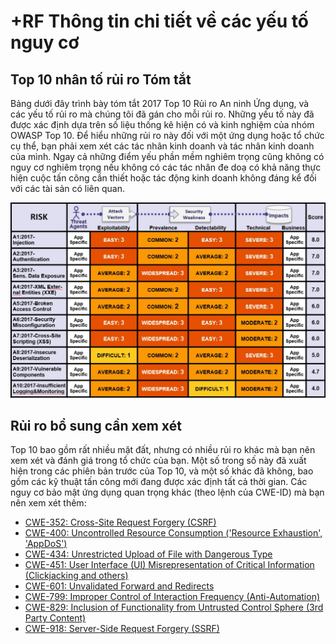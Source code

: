 # +RF Thông tin chi tiết về các yếu tố nguy cơ

## Top 10 nhân tố rủi ro Tóm tắt

Bảng dưới đây trình bày tóm tắt 2017 Top 10 Rủi ro An ninh Ứng dụng, và các yếu tố rủi ro mà chúng tôi đã gán cho mỗi rủi ro. Những yếu tố này đã được xác định dựa trên số liệu thống kê hiện có và kinh nghiệm của nhóm OWASP Top 10. Để hiểu những rủi ro này đối với một ứng dụng hoặc tổ chức cụ thể, bạn phải xem xét các tác nhân kinh doanh và tác nhân kinh doanh của mình. Ngay cả những điểm yếu phần mềm nghiêm trọng cũng không có nguy cơ nghiêm trọng nếu không có các tác nhân đe doạ có khả năng thực hiện cuộc tấn công cần thiết hoặc tác động kinh doanh không đáng kể đối với các tài sản có liên quan.

![Risk Factor Table](images/0xc1-risk-factor-table.png)

## Rủi ro bổ sung cần xem xét

Top 10 bao gồm rất nhiều mặt đất, nhưng có nhiều rủi ro khác mà bạn nên xem xét và đánh giá trong tổ chức của bạn. Một số trong số này đã xuất hiện trong các phiên bản trước của Top 10, và một số khác đã không, bao gồm các kỹ thuật tấn công mới đang được xác định tất cả thời gian. Các nguy cơ bảo mật ứng dụng quan trọng khác (theo lệnh của CWE-ID) mà bạn nên xem xét thêm:

* [CWE-352: Cross-Site Request Forgery (CSRF)](https://cwe.mitre.org/data/definitions/352.html)
* [CWE-400: Uncontrolled Resource Consumption ('Resource Exhaustion', 'AppDoS')](https://cwe.mitre.org/data/definitions/400.html)
* [CWE-434: Unrestricted Upload of File with Dangerous Type](https://cwe.mitre.org/data/definitions/434.html)
* [CWE-451: User Interface (UI) Misrepresentation of Critical Information (Clickjacking and others)](https://cwe.mitre.org/data/definitions/451.html)
* [CWE-601: Unvalidated Forward and Redirects](https://cwe.mitre.org/data/definitions/601.html)
* [CWE-799: Improper Control of Interaction Frequency (Anti-Automation)](https://cwe.mitre.org/data/definitions/799.html)
* [CWE-829: Inclusion of Functionality from Untrusted Control Sphere (3rd Party Content)](https://cwe.mitre.org/data/definitions/829.html)
* [CWE-918: Server-Side Request Forgery (SSRF)](https://cwe.mitre.org/data/definitions/918.html)

